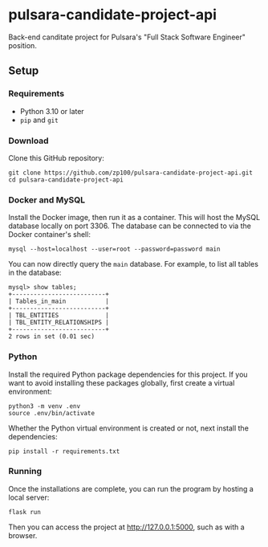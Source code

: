 # pulsara-candidate-project-api
Back-end canditate project for Pulsara's "Full Stack Software Engineer" position.

## Setup

### Requirements
-   Python 3.10 or later
-   `pip` and `git`

### Download
Clone this GitHub repository:
```
git clone https://github.com/zp100/pulsara-candidate-project-api.git
cd pulsara-candidate-project-api
```

### Docker and MySQL
Install the Docker image, then run it as a container. This will host the MySQL database locally on port 3306. The database can be connected to via the Docker container's shell:
```
mysql --host=localhost --user=root --password=password main
```
You can now directly query the `main` database. For example, to list all tables in the database:
```
mysql> show tables;
+--------------------------+
| Tables_in_main           |
+--------------------------+
| TBL_ENTITIES             |
| TBL_ENTITY_RELATIONSHIPS |
+--------------------------+
2 rows in set (0.01 sec)

```

### Python
Install the required Python package dependencies for this project. If you want to avoid installing these packages globally, first create a virtual environment:
```
python3 -m venv .env
source .env/bin/activate
```
Whether the Python virtual environment is created or not, next install the dependencies:
```
pip install -r requirements.txt
```

### Running
Once the installations are complete, you can run the program by hosting a local server:
```
flask run
```
Then you can access the project at http://127.0.0.1:5000, such as with a browser.
